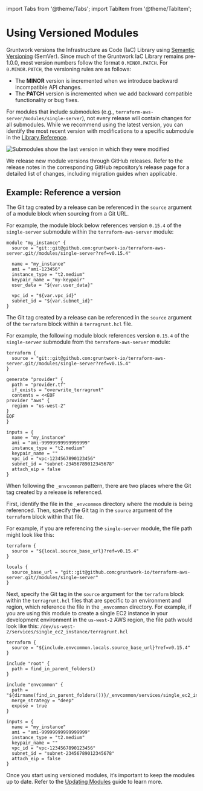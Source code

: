 import Tabs from '@theme/Tabs';
import TabItem from '@theme/TabItem';

# Using Versioned Modules

Gruntwork versions the Infrastructure as Code (IaC) Library using [Semantic Versioning](https://semver.org/) (SemVer). Since much of the Gruntwork IaC Library remains pre-1.0.0, most version numbers follow the format `0.MINOR.PATCH`. For `0.MINOR.PATCH`, the versioning rules are as follows:

- The **MINOR** version is incremented when we introduce backward incompatible API changes.
- The **PATCH** version is incremented when we add backward compatible functionality or bug fixes.

For modules that include submodules (e.g., `terraform-aws-server/modules/single-server`), not every release will contain changes for all submodules. While we recommend using the latest version, you can identify the most recent version with modifications to a specific submodule in the [Library Reference](/library/reference).

![Submodules show the last version in which they were modified](/img/iac/stay-up-to-date/versioning/module_release_tag_versions.png)

We release new module versions through GitHub releases. Refer to the release notes in the corresponding GitHub repository’s release page for a detailed list of changes, including migration guides when applicable.

## Example: Reference a version

<Tabs groupId="tool-choice">
<TabItem value="Terraform" label="Terraform" default>
  
The Git tag created by a release can be referenced in the `source` argument of a module block when sourcing from a Git URL.

For example, the module block below references version `0.15.4` of the `single-server` submodule within the `terraform-aws-server` module:

```hcl
module "my_instance" {
  source = "git::git@github.com:gruntwork-io/terraform-aws-server.git//modules/single-server?ref=v0.15.4"

  name = "my_instance"
  ami = "ami-123456"
  instance_type = "t2.medium"
  keypair_name = "my-keypair"
  user_data = "${var.user_data}"

  vpc_id = "${var.vpc_id}"
  subnet_id = "${var.subnet_id}"
}
```

</TabItem>
<TabItem value="Terragrunt" label="Terragrunt">

The Git tag created by a release can be referenced in the `source` argument of the `terraform` block within a `terragrunt.hcl` file.

For example, the following module block references version `0.15.4` of the `single-server` submodule from the `terraform-aws-server` module:

```hcl
terraform {
  source = "git::git@github.com:gruntwork-io/terraform-aws-server.git//modules/single-server?ref=v0.15.4"
}

generate "provider" {
  path = "provider.tf"
  if_exists = "overwrite_terragrunt"
  contents = <<EOF
provider "aws" {
  region = "us-west-2"
}
EOF
}

inputs = {
  name = "my_instance"
  ami = "ami-99999999999999999"
  instance_type = "t2.medium"
  keypair_name = ""
  vpc_id = "vpc-1234567890123456"
  subnet_id = "subnet-23456789012345678"
  attach_eip = false
}
```

</TabItem>
<TabItem value="Terragrunt with _envcommon" label="_envcommon (Terragrunt)">

When following the `_envcommon` pattern, there are two places where the Git tag created by a release is referenced.

First, identify the file in the `_envcommon` directory where the module is being referenced. Then, specify the Git tag in the `source` argument of the `terraform` block within that file.

For example, if you are referencing the `single-server` module, the file path might look like this:

```hcl title=_envcommon/services/single_ec2_instance.hcl
terraform {
  source = "${local.source_base_url}?ref=v0.15.4"
}

locals {
  source_base_url = "git::git@github.com:gruntwork-io/terraform-aws-server.git//modules/single-server"
}
```

Next, specify the Git tag in the `source` argument for the `terraform` block within the `terragrunt.hcl` files that are specific to an environment and region, which reference the file in the `_envcommon` directory.
For example, if you are using this module to create a single EC2 instance in your development environment in the `us-west-2` AWS region, the file path would look like this:
`/dev/us-west-2/services/single_ec2_instance/terragrunt.hcl`

```hcl title=/dev/us-west-2/services/single_ec2_instance/terragrunt.hcl
terraform {
  source = "${include.envcommon.locals.source_base_url}?ref=v0.15.4"
}

include "root" {
  path = find_in_parent_folders()
}

include "envcommon" {
  path = "${dirname(find_in_parent_folders())}/_envcommon/services/single_ec2_instance.hcl"
  merge_strategy = "deep"
  expose = true
}

inputs = {
  name = "my_instance"
  ami = "ami-99999999999999999"
  instance_type = "t2.medium"
  keypair_name = ""
  vpc_id = "vpc-1234567890123456"
  subnet_id = "subnet-23456789012345678"
  attach_eip = false
}
```

</TabItem>
</Tabs>

Once you start using versioned modules, it’s important to keep the modules up to date. Refer to the [Updating Modules](/2.0/docs/library/guides/updating-modules) guide to learn more.
